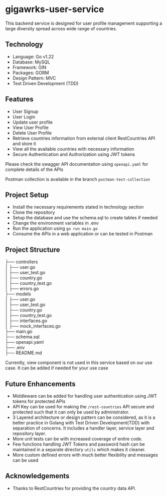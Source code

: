 # gigawrks-user-service

This backend service is designed for user profile management supporting a large diversity spread across wide range of countries.

## Technology
* Language: Go v1.22
* Database: MySQL
* Framework: GIN
* Packages: GORM
* Design Pattern: MVC
* Test Driven Development (TDD)

## Features
* User Signup
* User Login 
* Update user profile
* View User Profile
* Delete User Profile
* Retrieve countries information from external client RestCountries API and store it
* View all the available countries with necessary information
* Secure Authentication and Authorization using JWT tokens

Please check the swagger API documentation using `openapi.yaml` for complete details of the APIs

Postman collection is available in the branch `postman-test-collection`

## Project Setup
* Install the necessary requirements stated in technology section
* Clone the repository
* Setup the database and use the schema.sql to create tables if needed
* Change the environment variables in .env
* Run the application using `go run main.go`
* Consume the APIs in a web application or can be tested in Postman


## Project Structure
├── controllers\
│ ├── user.go\
│ ├── user_test.go\
│ ├── country.go\
│ ├── country_test.go\
│ ├── errors.go\
├── models\
│ ├── user.go\
│ ├── user_test.go\
│ ├── country.go\
│ ├── country_test.go\
│ ├── interfaces.go\
│ ├── mock_interfaces.go\
├── main.go\
├── schema.sql\
├── openapi.yaml\
├── .env\
├── README.md

Currently, view component is not used in this service based on our use case. It can be added if needed for your use case

## Future Enhancements
* Middleware can be added for handling user authentication using JWT tokens for protected APIs
* API Key can be used for making the `/rest-countries` API secure and protected such that it can only be used by administrator.
* 3 Layered architecture or design pattern can be considered, as it is a better practice in Golang with Test Driven Development(TDD) with separation of concerns. It includes a handler layer, service layer and repository layer.
* More unit tests can be with increased coverage of entire code.
* Few functions handling JWT Tokens and password hash can be maintained in a separate directory `utils` which makes it cleaner.
* More custom defined errors with much better flexibility and messages can be used



## Acknowledgements
* Thanks to RestCountries for providing the country data API.
